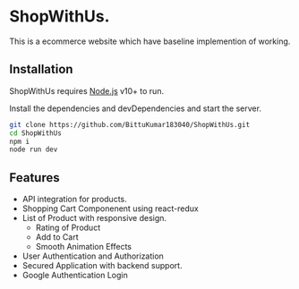 # ShopWithUs. 
This is a ecommerce website which have baseline implemention of working.

## Installation

ShopWithUs requires [Node.js](https://nodejs.org/) v10+ to run.

Install the dependencies and devDependencies and start the server.

```sh
git clone https://github.com/BittuKumar183040/ShopWithUs.git
cd ShopWithUs
npm i
node run dev
```

## Features

- API integration for products.
- Shopping Cart Componenent using react-redux
- List of Product with responsive design.
    - Rating of Product
    - Add to Cart
    - Smooth Animation Effects
- User Authentication and Authorization
- Secured Application with backend support.
- Google Authentication Login
